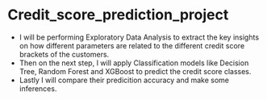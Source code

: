 # Credit_score_prediction_project

* I will be performing Exploratory Data Analysis to extract the key insights on how different parameters are related to the different credit score brackets of the customers.
* Then on the next step, I will apply Classification models like Decision Tree, Random Forest and XGBoost to predict the credit score classes.
* Lastly I will compare their predicition accuracy and make some inferences.
